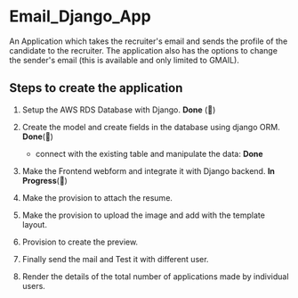 

# Email_Django_App
An Application which takes the recruiter's email and sends the profile of the candidate to the recruiter. The application also has the options to change the sender's email (this is available and only limited to GMAIL).

## Steps to create the application

1. Setup the AWS RDS Database with Django. **Done** (&#x1F4D7;)

2. Create the model and create fields in the database using django ORM. **Done**(&#x1F4D7;)
    - connect with the existing table and manipulate the data: **Done**

3. Make the Frontend webform and integrate it with Django backend. **In Progress**(&#x1F4D9;)

4. Make the provision to attach the resume.

5. Make the provision to upload the image and add with the template layout.

6. Provision to create the preview.

7. Finally send the mail and Test it with different user.

8. Render the details of the total number of applications made by individual users.
